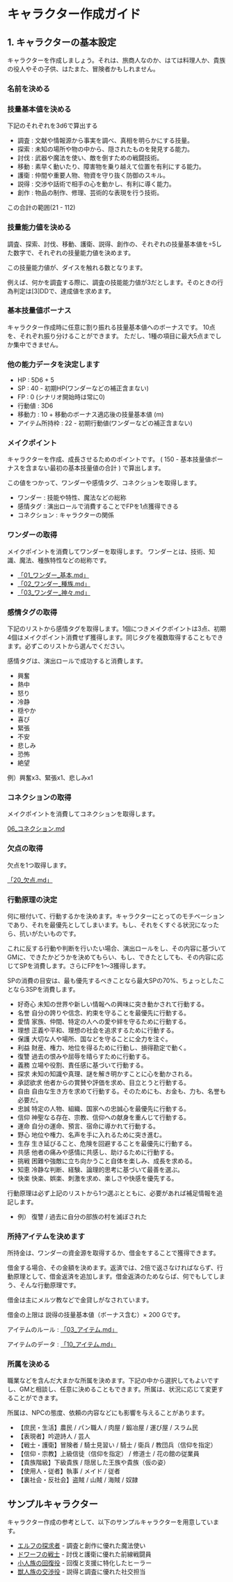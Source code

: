 # キャラクター作成ガイド

## 1. キャラクターの基本設定

キャラクターを作成しましょう。それは、旅商人なのか、はては料理人か、貴族の役人やその子供、はたまた、冒険者かもしれません。

### 名前を決める

### 技量基本値を決める
  
下記のそれぞれを3d6で算出する

- 調査 : 文献や情報源から事実を調べ、真相を明らかにする技量。
- 探索 : 未知の場所や物の中から、隠されたものを発見する能力。
- 討伐 : 武器や魔法を使い、敵を倒すための戦闘技術。
- 移動 : 素早く動いたり、障害物を乗り越えて位置を有利にする能力。
- 護衛 : 仲間や重要人物、物資を守り抜く防御のスキル。
- 説得 : 交渉や話術で相手の心を動かし、有利に導く能力。
- 創作 : 物品の制作、修理、芸術的な表現を行う技術。

この合計の範囲(21 - 112)

### 技量能力値を決める

調査、探索、討伐、移動、護衛、説得、創作の、それぞれの技量基本値を÷5した数字で、それぞれの技量能力値を決めます。

この技量能力値が、ダイスを触れる数となります。

例えば、何かを調査する際に、調査の技能能力値が3だとします。そのときの行為判定は\[3\]DDで、達成値を求めます。

### 基本技量値ボーナス

キャラクター作成時に任意に割り振れる技量基本値へのボーナスです。
10点を、それぞれ振り分けることができます。
ただし、1種の項目に最大5点までしか集中できません。

### 他の能力データを決定します

- HP : 5D6 + 5
- SP : 40 - 初期HP(ワンダーなどの補正含まない)
- FP : 0 (シナリオ開始時は常に0)
- 行動値 : 3D6
- 移動力 : 10 + 移動のボーナス適応後の技量基本値 (m)
- アイテム所持枠 : 22 - 初期行動値(ワンダーなどの補正含まない)

### メイクポイント

キャラクターを作成、成長させるためのポイントです。
( 150 - 基本技量値ボーナスを含まない最初の基本技量値の合計 ) で算出します。
  
この値をつかって、ワンダーや感情タグ、コネクションを取得します。
- ワンダー : 技能や特性、魔法などの総称
- 感情タグ : 演出ロールで消費することでFPを1点獲得できる
- コネクション : キャラクターの関係

### ワンダーの取得

メイクポイントを消費してワンダーを取得します。
ワンダーとは、技術、知識、魔法、種族特性などの総称です。

- [「01_ワンダー_基本.md」](../02_Data/01_ワンダー_基本.md)
- [「02_ワンダー_種族.md」](../02_Data/02_ワンダー_種族.md)
- [「03_ワンダー_神々.md」](../02_Data/03_ワンダー_神々.md)

### 感情タグの取得

下記のリストから感情タグを取得します。1個につきメイクポイントは3点、初期4個はメイクポイント消費せず獲得します。同じタグを複数取得することもできます。必ずこのリストから選んでください。

感情タグは、演出ロールで成功すると消費します。

- 興奮
- 熱中
- 怒り
- 冷静
- 穏やか
- 喜び
- 緊張
- 不安
- 悲しみ
- 恐怖
- 絶望

例）興奮x3、緊張x1、悲しみx1

### コネクションの取得

メイクポイントを消費してコネクションを取得します。

[06_コネクション.md](../01_Rules/06_コネクション.md)

### 欠点の取得

欠点を1つ取得します。

[「20_欠点.md」](../02_Data/20_欠点.md)

### 行動原理の決定
  
何に根付いて、行動するかを決めます。キャラクターにとってのモチベーションであり、それを最優先としてしまいます。もし、それをくすぐる状況になったら、抗いがたいものです。

これに反する行動や判断を行いたい場合、演出ロールをし、その内容に基づいてGMに、できたかどうかを決めてもらい、もし、できたとしても、その内容に応じてSPを消費します。さらにFPを1～3獲得します。

SPの消費の目安は、最も優先するべきことなら最大SPの70%、ちょっとしたことなら3SPを消費します。

- 好奇心 未知の世界や新しい情報への興味に突き動かされて行動する。
- 名誉 自分の誇りや信念、約束を守ることを最優先に行動する。
- 愛情 家族、仲間、特定の人への愛や絆を守るために行動する。
- 理想 正義や平和、理想の社会を追求するために行動する。
- 保護 大切な人や場所、国などを守ることに全力を注ぐ。
- 利益 財産、権力、地位を得るために行動し、損得勘定で動く。
- 復讐 過去の恨みや屈辱を晴らすために行動する。
- 義務 立場や役割、責任感に基づいて行動する。
- 探求 未知の知識や真理、謎を解き明かすことに心を動かされる。
- 承認欲求 他者からの賞賛や評価を求め、目立とうと行動する。
- 自由 自由な生き方を求めて行動する。そのためにも、お金も、力も、名誉も必要だ。
- 忠誠 特定の人物、組織、国家への忠誠心を最優先に行動する。
- 信仰 神聖なる存在、宗教、信仰への献身を重んじて行動する。
- 運命 自分の運命、預言、宿命に導かれて行動する。
- 野心 地位や権力、名声を手に入れるために突き進む。
- 生存 生き延びること、危険を回避することを最優先に行動する。
- 共感 他者の痛みや感情に共感し、助けるために行動する。
- 挑戦 困難や強敵に立ち向かうこと自体を楽しみ、成長を求める。
- 知恵 冷静な判断、経験、論理的思考に基づいて最善を選ぶ。
- 快楽 快楽、娯楽、刺激を求め、楽しさや快感を優先する。

行動原理は必ず上記のリストから1つ選ぶとともに、必要があれば補足情報を追記します。

- 例） 復讐 / 過去に自分の部族の村を滅ぼされた
  
### 所持アイテムを決めます

所持金は、ワンダーの資金源を取得するか、借金をすることで獲得できます。

借金する場合、その金額を決めます。返済では、2倍で返さなければならず、行動原理として、借金返済を追加します。借金返済のためならば、何でもしてしまう、そんな行動原理です。
    
借金は主にメルツ教などで金貸しがなされています。

借金の上限は 説得の技量基本値（ボーナス含む）× 200 Gです。

アイテムのルール : [「03_アイテム.md」](../01_Rules/03_アイテム.md)

アイテムのデータ : [「10_アイテム.md」](../02_Data/10_アイテム.md)

### 所属を決める

職業などを含んだ大まかな所属を決めます。下記の中から選択してもよいですし、GMと相談し、任意に決めることもできます。所属は、状況に応じて変更することができます。

所属は、NPCの態度、依頼の内容などにも影響を与えることがあります。

- 【庶民・生活】農民 / パン職人 / 肉屋 / 鍛冶屋 / 運び屋 / スラム民
- 【表現者】吟遊詩人 / 芸人
- 【戦士・護衛】冒険者 / 騎士見習い / 騎士 / 衛兵 / 教団兵（信仰を指定）
- 【信仰・宗教】上級信徒（信仰を指定） / 修道士 / 花の館の従業員
- 【貴族階級】下級貴族 / 隠居した王族や貴族（仮の姿）
- 【使用人・従者】執事 / メイド / 従者
- 【裏社会・反社会】盗賊 / 山賊 / 海賊 / 奴隷

## サンプルキャラクター

キャラクター作成の参考として、以下のサンプルキャラクターを用意しています。

- [エルフの探求者](../02_Data/10_サンプルキャラクター/01_エルフの探求者.md) - 調査と創作に優れた魔法使い
- [ドワーフの戦士](../02_Data/10_サンプルキャラクター/02_ドワーフの戦士.md) - 討伐と護衛に優れた前線戦闘員
- [小人族の回復役](../02_Data/10_サンプルキャラクター/03_小人族の回復役.md) - 回復と支援に特化したヒーラー
- [獣人族の交渉役](../02_Data/10_サンプルキャラクター/04_獣人族の交渉役.md) - 説得と調査に優れた社交担当

